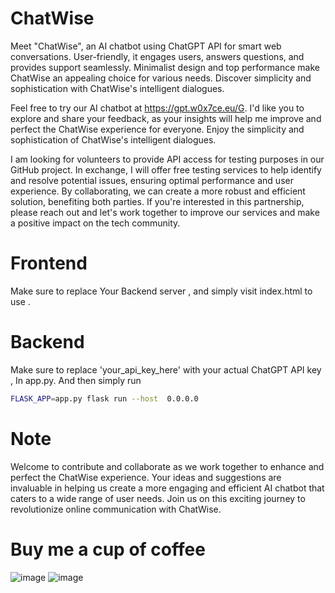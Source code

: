 # ChatWise
Meet "ChatWise", an AI chatbot using ChatGPT API for smart web conversations. User-friendly, it engages users, answers questions, and provides support seamlessly. Minimalist design and top performance make ChatWise an appealing choice for various needs. Discover simplicity and sophistication with ChatWise's intelligent dialogues.

Feel free to try our AI chatbot at https://gpt.w0x7ce.eu/G. I'd like you to explore and share your feedback, as your insights will help me improve and perfect the ChatWise experience for everyone. Enjoy the simplicity and sophistication of ChatWise's intelligent dialogues.

I am looking for volunteers to provide API access for testing purposes in our GitHub project. In exchange, I will offer free testing services to help identify and resolve potential issues, ensuring optimal performance and user experience. By collaborating, we can create a more robust and efficient solution, benefiting both parties. If you're interested in this partnership, please reach out and let's work together to improve our services and make a positive impact on the tech community.

# Frontend 

Make sure to replace Your Backend server , and simply visit index.html to use . 

# Backend 

Make sure to replace 'your_api_key_here' with your actual ChatGPT API key , In app.py.
And then simply run

```bash
FLASK_APP=app.py flask run --host  0.0.0.0
```

# Note

Welcome to contribute and collaborate as we work together to enhance and perfect the ChatWise experience. Your ideas and suggestions are invaluable in helping us create a more engaging and efficient AI chatbot that caters to a wide range of user needs. Join us on this exciting journey to revolutionize online communication with ChatWise.

# Buy me a cup of coffee

![image](https://user-images.githubusercontent.com/10758833/233126420-2570ab07-1698-44dd-bcbb-3f88dd327909.png)
![image](https://user-images.githubusercontent.com/10758833/233126449-8828d16a-5eb4-44ae-bc9c-2ef2073e1228.png)
